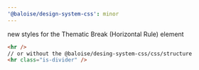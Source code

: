 ```yaml
---
'@baloise/design-system-css': minor
---
```


new styles for the Thematic Break (Horizontal Rule) element

```html
<hr />
// or without the @baloise/desing-system-css/css/structure
<hr class="is-divider" />
```
